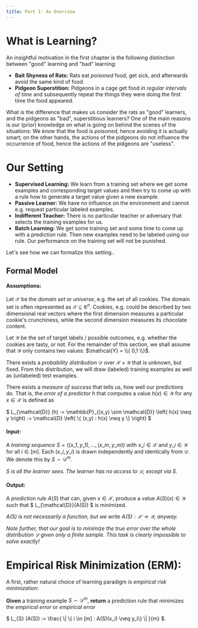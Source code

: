 ```yaml
---
title: Part I: An Overview
---
```



# What is Learning?

An insightful motivation in the first chapter is the following distinction between "good" learning and "bad" learning:

- **Bait Shyness of Rats:** Rats eat *poisoned* food, get sick, and afterwards avoid the same kind of food.
- **Pidgeon Superstition:** Pidgeons in a cage get food *in regular intervals of time* and subsequently repeat the things they were doing the first time the food appeared.

What is the difference that makes us consider the rats as "good" learners, and the pidgeons as "bad", superstitious learners?
One of the main reasons is our (prior) knowledge on what is going on behind the scenes of the situations:
We *know* that the food is *poisoned*, hence avoiding it is actually smart; on the other hands, the actions of the pidgeons do not influence the occurrence of food, hence the actions of the pidgeons are "useless".


# Our Setting

- **Supervised Learning:** We learn from a training set where we get some examples and corresponding target values and then try to come up with a rule how to generate a target value given a new example.
- **Passive Learner:** We have no influence on the environment and cannot e.g. request particular labeled examples.
- **Indifferent Teacher:** There is no particular teacher or adversary that selects the training examples for us.
- **Batch Learning:** We get some training set and some time to come up with a prediction rule. Then new examples need to be labeled using our rule. Our performance on the training set will not be punished.

Let's see how we can formalize this setting..


## Formal Model

#### Assumptions:
Let $\mathcal{X}$ be the *domain set* or *universe*, e.g. the set of all cookies. 
The domain set is often represented as $\mathcal{X} \subseteq \mathbb{R}^n$. 
Cookies, e.g. could be described by two dimensional real vectors where the first dimension measures a particular cookie's crunchiness, while the second dimension measures its chocolate content.

Let $\mathcal{Y}$ be the set of target labels / possible outcomes, e.g. whether the cookies are tasty, or not.
For the remainder of this section, we shall assume that $\mathcal{Y}$ only contains two values: $\mathcal{Y} = \\{ 0,1 \\}$.

There exists a *probability distribution* $\mathcal{D}$ over $\mathcal{X} \times \mathcal{Y}$ that is unknown, but fixed.
From this distribution, we will draw (labeled) training examples as well as (unlabeled) test examples.

There exists a *measure of success* that tells us, how well our predictions do. 
That is, the *error of a predictor* $h$ that computes a value $h(x) \in \mathcal{Y}$ for any $x \in \mathcal{X}$ is defined as 

$ L\_{\mathcal{D}} (h) := \mathbb{P}\_{(x,y) \sim \mathcal{D}} \left( h(x) \neq y \right) := \mathcal{D} \left( \\{ (x,y) : h(x) \neq y \\}  \right) $

#### Input:
A *training sequence* $S = ((x\_1, y\_1), \ldots, (x\_m, y\_m))$ with $x\_i \in \mathcal{X}$ and $y\_i \in \mathcal{Y}$ for all $i \in [m]$.
Each $(x\_i, y\_i)$ is drawn independently and identically from $\mathcal{D}$.
We denote this by $S \sim \mathcal{D}^m$.

*$S$ is all the learner sees. The learner has no access to $\mathcal{D}$, except via $S$.*

#### Output: 
A *prediction rule* $A(S)$ that can, given $x \in \mathcal{X}$, produce a value $A(S)(x) \in \mathcal{Y}$ such that $ L\_{\mathcal{D}}(A(S)) $ is minimized.

*$A(S)$ is not necessarily a function, but we write $A(S): \mathcal{X} \to \mathcal{Y}$, anyway.*

*Note further, that our goal is to minimize the true error over the whole distribution $\mathcal{D}$ given only a finite sample. This task is clearly impossible to solve exactly!*


# Empirical Risk Minimization (ERM):

A first, rather natural choice of learning paradigm is *empirical risk minimization*:

**Given** a training example $S \sim \mathcal{D}^m$, **return** a prediction rule that minimizes the *empirical error* or *empirical error*

$ L\_{S} (A(S)) := \frac{ \\| \\{ i \in [m] : A(S)(x\_i) \neq y\_i\\} \\| }{m} $.